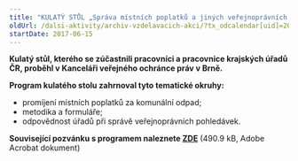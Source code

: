 ```yaml
---
title: "KULATÝ STŮL „Správa místních poplatků a jiných veřejnoprávních pohledávek – metodika krajských úřadů“"
oldUrl: /dalsi-aktivity/archiv-vzdelavacich-akci/?tx_odcalendar[uid]=268&cHash=1a79e4c38d813d643e2f84f82674c835
startDate: 2017-06-15
---
```


<p><strong>Kulatý stůl, kterého se zúčastnili pracovníci a pracovnice krajských úřadů ČR, proběhl v Kanceláři veřejného ochránce práv v Brně.</strong></p>
<p><strong>Program kulatého stolu zahrnoval tyto tematické okruhy:</strong></p><ul><li>promíjení místních poplatků za komunální odpad;</li><li>metodika a formuláře;</li><li>odpovědnost úřadů při správě veřejnoprávních pohledávek.</li></ul><p><strong>Související pozvánku s programem naleznete </strong><a href="https://www.ochrance.cz/uploads-import/projekt_ESF/00_2017_SEMINARE/ARCHIV_2017/Kulate_stoly_archiv/06_15_Sprava_mistnich_poplatku_a_jinych_verejnopravnich_pohledavek_-_metodika_KU_pozvanka.pdf" target="_blank"><strong>ZDE</strong></a> (490.9 kB, Adobe Acrobat dokument)</p>
